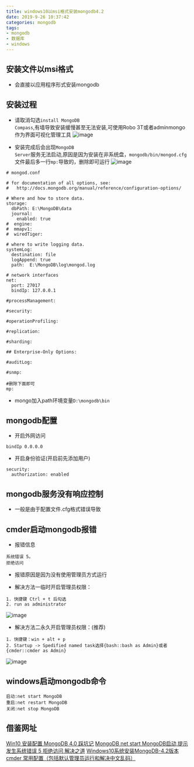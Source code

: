 ```yaml
---
title: windows10以msi格式安装mongodb4.2
date: 2019-9-26 10:37:42
categories: mongodb
tags:
- mongodb
- 数据库
- windows
---
```



## 安装文件以msi格式
* 会直接以应用程序形式安装mongodb

## 安装过程
* 请取消勾选<code>install MongoDB Compass</code>,有墙导致安装缓慢甚至无法安装,可使用Robo 3T或者adminmongo作为界面可视化管理工具
![image](/images/mongodb/1.webp)

* 安装完成后会出现<code>MongoDB Server</code>服务无法启动,原因是因为安装在非系统盘，<code>mongodb/bin/mongod.cfg</code>文件最后多一行<code>mp:</code>导致的，删除即可运行
![image](/images/mongodb/2.webp)
```
# mongod.conf

# for documentation of all options, see:
#   http://docs.mongodb.org/manual/reference/configuration-options/

# Where and how to store data.
storage:
  dbPath: E:\MongoDB\data
  journal:
    enabled: true
#  engine:
#  mmapv1:
#  wiredTiger:

# where to write logging data.
systemLog:
  destination: file
  logAppend: true
  path:  E:\MongoDB\log\mongod.log

# network interfaces
net:
  port: 27017
  bindIp: 127.0.0.1

#processManagement:

#security:

#operationProfiling:

#replication:

#sharding:

## Enterprise-Only Options:

#auditLog:

#snmp:

#删除下面即可
mp: 
```
* mongo加入path环境变量<code>D:\mongodb\bin</code>

## mongodb配置
* 开启外网访问
```
bindIp 0.0.0.0
```

* 开启身份验证(开启前先添加用户)
```
security:
  authorization: enabled
```

## mongodb服务没有响应控制
* 一般是由于配置文件.cfg格式错误导致

## cmder启动mongodb报错
* 报错信息
```
系统错误 5。
拒绝访问
```

* 报错原因是因为没有使用管理员方式运行

* 解决方法一临时开启管理员权限：
```
1. 快捷键 Ctrl + t 后勾选
2. run as administrator
```
![image](/images/mongodb/3.png)

* 解决方法二永久开启管理员权限：(推荐)
```
1. 快捷键：win + alt + p
2. Startup -> Spedified named task选择{bash::bash as Admin}或者{cmder::cmder as Admin}
```
![image](/images/mongodb/4.png)


## windows启动mongodb命令
```
启动:net start MongoDB 
重启:net restart MongoDB 
关闭:net stop MongoDB 
```

## 借鉴网址
[Win10 安装配置 MongoDB 4.0 踩坑记](https://www.jianshu.com/p/4a91529fbaed)
[MongoDB net start MongoDB启动,提示发生系统错误 5 拒绝访问 解决之道](https://blog.csdn.net/hrainning/article/details/83217051)
[Windows10系统安装MongoDB-4.2版本](https://jingyan.baidu.com/article/e52e3615ed475000c70c5168.html)
[cmder 常用配置（包括默认管理员运行和解决中文乱码）](https://www.cnblogs.com/feigao/p/8717520.html)